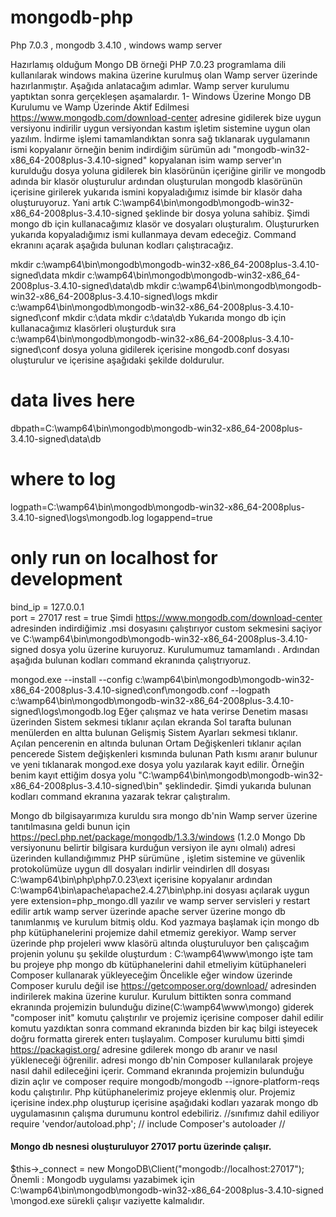 # mongodb-php
Php 7.0.3 , mongodb 3.4.10 , windows wamp server 


Hazırlamış olduğum Mongo DB örneği PHP 7.0.23 programlama dili kullanılarak windows makina üzerine kurulmuş olan Wamp server üzerinde hazırlanmıştır. Aşağıda anlatacağım adımlar. Wamp server kurulumu yaptıktan sonra gerçekleşen aşamalardır.
1- Windows Üzerine Mongo DB Kurulumu ve Wamp Üzerinde Aktif Edilmesi
https://www.mongodb.com/download-center adresine gidilerek bize uygun versiyonu indirilir uygun versiyondan kastım işletim sistemine uygun olan yazılım. İndirme işlemi tamamlandıktan sonra sağ tıklanarak uygulamanın ismi kopyalanır örneğin benim indirdiğim sürümün adı "mongodb-win32-x86_64-2008plus-3.4.10-signed" kopyalanan isim wamp server'ın kurulduğu dosya yoluna gidilerek bin klasörünün içeriğine girilir ve mongodb adında bir klasör oluşturulur ardından oluşturulan mongodb klasörünün içerisine girilerek yukarıda ismini kopyaladığımız isimde bir klasör daha oluşturuyoruz. Yani artık C:\wamp64\bin\mongodb\mongodb-win32-x86_64-2008plus-3.4.10-signed şeklinde bir dosya yoluna sahibiz. Şimdi mongo db için kullanacağımız klasör ve dosyaları oluşturalım. Oluştururken yukarıda kopyaladığımız ismi kullanmaya devam edeceğiz. Command ekranını açarak aşağıda bulunan kodları çalıştıracağız.

mkdir c:\wamp64\bin\mongodb\mongodb-win32-x86_64-2008plus-3.4.10-signed\data
mkdir c:\wamp64\bin\mongodb\mongodb-win32-x86_64-2008plus-3.4.10-signed\data\db
mkdir c:\wamp64\bin\mongodb\mongodb-win32-x86_64-2008plus-3.4.10-signed\logs
mkdir c:\wamp64\bin\mongodb\mongodb-win32-x86_64-2008plus-3.4.10-signed\conf
mkdir c:\data
mkdir c:\data\db
Yukarıda mongo db için kullanacağımız klasörleri oluşturduk sıra c:\wamp64\bin\mongodb\mongodb-win32-x86_64-2008plus-3.4.10-signed\conf
dosya yoluna gidilerek içerisine mongodb.conf dosyası oluşturulur ve içerisine aşağıdaki şekilde doldurulur.

# data lives here
dbpath=C:\wamp64\bin\mongodb\mongodb-win32-x86_64-2008plus-3.4.10-signed\data\db
# where to log
logpath=C:\wamp64\bin\mongodb\mongodb-win32-x86_64-2008plus-3.4.10-signed\logs\mongodb.log
logappend=true
# only run on localhost for development
bind_ip = 127.0.0.1                                                             
port = 27017
rest = true
Şimdi https://www.mongodb.com/download-center adresinden indirdiğimiz .msi dosyasını çalıştırıyor custom sekmesini saçiyor ve C:\wamp64\bin\mongodb\mongodb-win32-x86_64-2008plus-3.4.10-signed dosya yolu üzerine kuruyoruz. Kurulumumuz tamamlandı . Ardından aşağıda bulunan kodları command ekranında çalıştrıyoruz. 

mongod.exe --install --config c:\wamp64\bin\mongodb\mongodb-win32-x86_64-2008plus-3.4.10-signed\conf\mongodb.conf --logpath c:\wamp64\bin\mongodb\mongodb-win32-x86_64-2008plus-3.4.10-signed\logs\mongodb.log
Eğer çalışmaz ve hata verirse Denetim masası üzerinden Sistem sekmesi tıklanır açılan ekranda Sol tarafta bulunan menülerden en altta bulunan Gelişmiş Sistem Ayarları sekmesi tıklanır. Açılan pencerenin en altında bulunan Ortam Değişkenleri tıklanır açılan pencerede Sistem değişkenleri kısmında bulunan Path kısmı aranır bulunur ve yeni tıklanarak mongod.exe dosya yolu yazılarak kayıt edilir. Örneğin benim kayıt ettiğim dosya yolu "C:\wamp64\bin\mongodb\mongodb-win32-x86_64-2008plus-3.4.10-signed\bin" şeklindedir. Şimdi yukarıda bulunan kodları command ekranına yazarak tekrar çalıştıralım.

Mongo db bilgisayarımıza kuruldu sıra mongo db'nin Wamp server üzerine tanıtılmasına geldi bunun için https://pecl.php.net/package/mongodb/1.3.3/windows (1.2.0 Mongo Db versiyonunu belirtir bilgisara kurduğun versiyon ile aynı olmalı) adresi üzerinden kullandığımmız PHP sürümüne , işletim sistemine ve güvenlik protokolümüze uygun dll dosyaları indirlir veindirlen dll dosyası C:\wamp64\bin\php\php7.0.23\ext içerisine kopyalanır ardından C:\wamp64\bin\apache\apache2.4.27\bin\php.ini dosyası açılarak uygun yere extension=php_mongo.dll yazılır ve wamp server servisleri y restart edilir artık wamp server üzerinde apache server üzerine mongo db tanımlanmış ve kurulum bitmiş oldu.
Kod yazmaya başlamak için mongo db php kütüphanelerini projemize dahil etmemiz gerekiyor. Wamp server üzerinde php projeleri www klasörü altında oluşturuluyor ben çalışcağım projenin yolunu şu şekilde oluşturdum : C:\wamp64\www\mongo işte tam bu projeye php mongo db kütüphanelerini dahil etmeliyim kütüphaneleri Composer kullanarak yükleyeceğim Öncelikle eğer window üzerinde Composer kurulu değil ise https://getcomposer.org/download/ adresinden indirilerek makina üzerine kurulur. Kurulum bittikten sonra command ekranında projemizin bulunduğu dizine(C:\wamp64\www\mongo) giderek "composer init" komutu çalıştırılır ve projemiz içerisine composer dahil edilir komutu yazdıktan sonra command ekranında bizden bir kaç bilgi isteyecek doğru formatta girerek enterı tuşlayalım. Composer kurulumu bitti şimdi https://packagist.org/ adresine gdilerek mongo db aranır ve nasıl yükleneceği öğrenilir. adresi mongo db'nin Composer kullanılarak projeye nasıl dahil edileceğini içerir. Command ekranında projemizin bulunduğu dizin açlır ve composer require mongodb/mongodb --ignore-platform-reqs kodu çalıştırılır. Php kütüphanelerimiz projeye eklenmiş olur. Projemiz içerisine index.php oluşturup içerisine aşağıdaki kodları yazarak mongo db uygulamasının çalışma durumunu kontrol edebiliriz.
//sınıfımız dahil ediliyor
require 'vendor/autoload.php'; // include Composer's autoloader
//<h4>Mongo db nesnesi oluşturuluyor 27017 portu üzerinde çalışır.</h4>
$this->_connect = new MongoDB\Client("mongodb://localhost:27017");
Önemli : Mongodb uygulamsı yazabimek için C:\wamp64\bin\mongodb\mongodb-win32-x86_64-2008plus-3.4.10-signed \mongod.exe sürekli çalışır vaziyette kalmalıdır.


